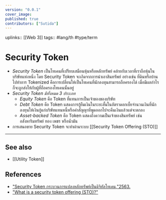```yaml
---
version: "0.0.1"
cover_image:
published: true
contributors: ["Sutida"]
---
```

uplinks:: [[Web 3]]
tags:: #lang/th #type/term

# Security Token
- *Security Token* เป็นโทเคนที่เปรียบเสมือนหุ้นหรือหลักทรัพย์ คล้ายกับเวลาที่เราถือหุ้นในบริษัทแห่งหนึ่ง โดย Security Token จะเกิดจากการนำเอาสินทรัพย์ อย่างเช่น ที่ดินหรือบ้าน ไปทำการ Tokenized คือการเปลี่ยนให้เป็นโทเคนที่นักลงทุนสามารถถือครองได้ เมื่อมีผลกำไรก็จะถูกส่งให้กับผู้ที่ถือครองโทเคนนั้นอยู่
- *Security Token มีทั้งหมด 3 ประเภท*
	- *Equity Token* คือ Token ที่แทนการเป็นเจ้าของของบริษัท
	- *Debt Token*  คือ Token แสดงการกู้ยืมเงินในระยะสั้นในอัตราดอกเบี้ยจำนวนเงินที่นักลงทุนให้เงินกู้แก่บริษัทแทนหนี้หรือคำสัญญาที่พูดออกไปจะคืนเงินแล้วแต่จะตกลง
	- *Asset-backed Token*  คือ Token แสดงถึงความเป็นเจ้าของสินทรัพย์ เช่น อสังหาริมทรัพย์ ทอง เพชร หรือน้ำมัน
- การเสนอขาย Security Token จะทำผ่านระบบ [[Security Token Offering (STO)]]
---
## See also
- [[Utility Token]]
## References
- ["Security Token กระบวนการแปลงหลักทรัพย์เป็นดิจิทัลโทเคน,"2563.](https://riccowealth.co/2020/02/16/security-token-sto/)
- ["What is a security token offering (STO)?"](https://hedera.com/learning/what-is-a-security-token-offering-sto?utm_term=security%20token&utm_campaign=Learning+Center:+STO&utm_source=adwords&utm_medium=ppc&hsa_acc=1782665900&hsa_cam=12507473199&hsa_grp=119821255435&hsa_ad=504580676835&hsa_src=g&hsa_tgt=kwd-27998676&hsa_kw=security%20token&hsa_mt=b&hsa_net=adwords&hsa_ver=3&gclid=Cj0KCQjw3v6SBhCsARIsACyrRAkUnfVOn_2EJsM55m4KaoPRTM4Ro-qaHl5YZ2xHx52-IO19e7PzC3UaAgX3EALw_wcB)
